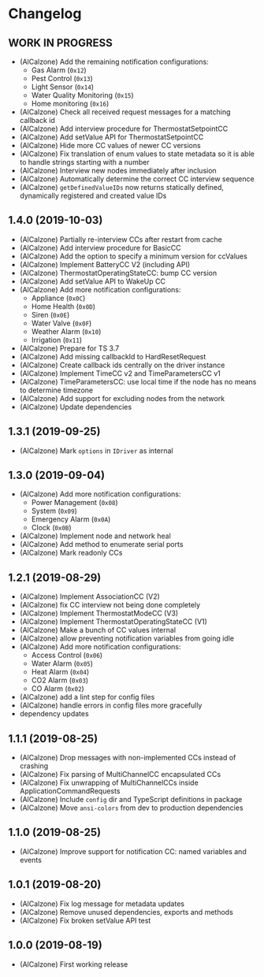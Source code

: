# Changelog
<!--
	Placeholder for next release:
	## __WORK IN PROGRESS__
-->

## __WORK IN PROGRESS__
* (AlCalzone) Add the remaining notification configurations:
    * Gas Alarm (`0x12`)
    * Pest Control (`0x13`)
    * Light Sensor (`0x14`)
    * Water Quality Monitoring (`0x15`)
    * Home monitoring (`0x16`)
* (AlCalzone) Check all received request messages for a matching callback id
* (AlCalzone) Add interview procedure for ThermostatSetpointCC
* (AlCalzone) Add setValue API for ThermostatSetpointCC
* (AlCalzone) Hide more CC values of newer CC versions
* (AlCalzone) Fix translation of enum values to state metadata so it is able to handle strings starting with a number
* (AlCalzone) Interview new nodes immediately after inclusion
* (AlCalzone) Automatically determine the correct CC interview sequence
* (AlCalzone) `getDefinedValueIDs` now returns statically defined, dynamically registered and created value IDs

## 1.4.0 (2019-10-03)
* (AlCalzone) Partially re-interview CCs after restart from cache
* (AlCalzone) Add interview procedure for BasicCC
* (AlCalzone) Add the option to specify a minimum version for ccValues
* (AlCalzone) Implement BatteryCC V2 (including API)
* (AlCalzone) ThermostatOperatingStateCC: bump CC version
* (AlCalzone) Add setValue API to WakeUp CC
* (AlCalzone) Add more notification configurations:
    * Appliance (`0x0C`)
    * Home Health (`0x0D`)
    * Siren (`0x0E`)
    * Water Valve (`0x0F`)
    * Weather Alarm (`0x10`)
    * Irrigation (`0x11`)
* (AlCalzone) Prepare for TS 3.7
* (AlCalzone) Add missing callbackId to HardResetRequest
* (AlCalzone) Create callback ids centrally on the driver instance
* (AlCalzone) Implement TimeCC v2 and TimeParametersCC v1
* (AlCalzone) TimeParametersCC: use local time if the node has no means to determine timezone
* (AlCalzone) Add support for excluding nodes from the network
* (AlCalzone) Update dependencies

## 1.3.1 (2019-09-25)
* (AlCalzone) Mark `options` in `IDriver` as internal

## 1.3.0 (2019-09-04)
* (AlCalzone) Add more notification configurations:
    * Power Management (`0x08`)
    * System (`0x09`)
    * Emergency Alarm (`0x0A`)
    * Clock (`0x0B`)
* (AlCalzone) Implement node and network heal
* (AlCalzone) Add method to enumerate serial ports
* (AlCalzone) Mark readonly CCs

## 1.2.1 (2019-08-29)
* (AlCalzone) Implement AssociationCC (V2)
* (AlCalzone) fix CC interview not being done completely
* (AlCalzone) Implement ThermostatModeCC (V3)
* (AlCalzone) Implement ThermostatOperatingStateCC (V1)
* (AlCalzone) Make a bunch of CC values internal
* (AlCalzone) allow preventing notification variables from going idle
* (AlCalzone) Add more notification configurations:
    * Access Control (`0x06`)
    * Water Alarm (`0x05`)
    * Heat Alarm (`0x04`)
    * CO2 Alarm (`0x03`)
    * CO Alarm (`0x02`)
* (AlCalzone) add a lint step for config files
* (AlCalzone) handle errors in config files more gracefully
* dependency updates

## 1.1.1 (2019-08-25)
* (AlCalzone) Drop messages with non-implemented CCs instead of crashing
* (AlCalzone) Fix parsing of MultiChannelCC encapsulated CCs
* (AlCalzone) Fix unwrapping of MultiChannelCCs inside ApplicationCommandRequests
* (AlCalzone) Include `config` dir and TypeScript definitions in package
* (AlCalzone) Move `ansi-colors` from dev to production dependencies

## 1.1.0 (2019-08-25)
* (AlCalzone) Improve support for notification CC: named variables and events

## 1.0.1 (2019-08-20)
* (AlCalzone) Fix log message for metadata updates
* (AlCalzone) Remove unused dependencies, exports and methods
* (AlCalzone) Fix broken setValue API test

## 1.0.0 (2019-08-19)
* (AlCalzone) First working release
